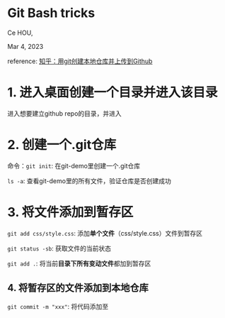 # Git Bash tricks

Ce HOU,

Mar 4, 2023

reference: [知乎：用git创建本地仓库并上传到Github](https://zhuanlan.zhihu.com/p/43225311)

# 1. 进入桌面创建一个目录并进入该目录
进入想要建立github repo的目录，并进入



# 2. 创建一个.git仓库

命令：`git init`:  在git-demo里创建一个.git仓库

`ls -a`: 查看git-demo里的所有文件，验证仓库是否创建成功

# 3. 将文件添加到暂存区

`git add css/style.css`: 添加**单个文件**（css/style.css）文件到暂存区

`git status -sb`: 获取文件的当前状态

`git add .`: 将当前**目录下所有变动文件**都加到暂存区

## 4. 将暂存区的文件添加到本地仓库

`git commit -m "xxx"`: 将代码添加至
